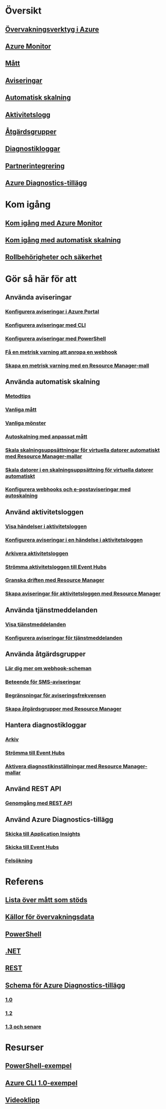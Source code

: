 # Översikt
## [Övervakningsverktyg i Azure](monitoring-overview.md)
## [Azure Monitor](monitoring-overview-azure-monitor.md)
## [Mått](monitoring-overview-metrics.md)
## [Aviseringar](monitoring-overview-alerts.md)
## [Automatisk skalning](monitoring-overview-autoscale.md)
## [Aktivitetslogg](monitoring-overview-activity-logs.md)
## [Åtgärdsgrupper](monitoring-action-groups.md)
## [Diagnostikloggar](monitoring-overview-of-diagnostic-logs.md)
## [Partnerintegrering](monitoring-partners.md)
## [Azure Diagnostics-tillägg](azure-diagnostics.md)


# Kom igång
## [Kom igång med Azure Monitor](monitoring-get-started.md)
## [Kom igång med automatisk skalning](monitoring-autoscale-get-started.md)
## [Rollbehörigheter och säkerhet](monitoring-roles-permissions-security.md)


# Gör så här för att
## Använda aviseringar
### [Konfigurera aviseringar i Azure Portal](insights-alerts-portal.md)
### [Konfigurera aviseringar med CLI](insights-alerts-command-line-interface.md)
### [Konfigurera aviseringar med PowerShell](insights-alerts-powershell.md)
### [Få en metrisk varning att anropa en webhook](insights-webhooks-alerts.md)
### [Skapa en metrisk varning med en Resource Manager-mall](monitoring-enable-alerts-using-template.md)
## Använda automatisk skalning
### [Metodtips](insights-autoscale-best-practices.md)
### [Vanliga mått](insights-autoscale-common-metrics.md)
### [Vanliga mönster](monitoring-autoscale-common-scale-patterns.md)
### [Autoskalning med anpassat mått](monitoring-autoscale-scale-by-custom-metric.md)
### [Skala skalningsuppsättningar för virtuella datorer automatiskt med Resource Manager-mallar](insights-advanced-autoscale-virtual-machine-scale-sets.md)
### [Skala datorer i en skalningsuppsättning för virtuella datorer automatiskt](../virtual-machine-scale-sets/virtual-machine-scale-sets-windows-autoscale.md?toc=%2fazure%2fmonitoring-and-diagnostics%2ftoc.json)
### [Konfigurera webhooks och e-postaviseringar med autoskalning](insights-autoscale-to-webhook-email.md)
## Använd aktivitetsloggen
### [Visa händelser i aktivitetsloggen](../azure-resource-manager/resource-group-audit.md?toc=%2fazure%2fmonitoring-and-diagnostics%2ftoc.json)
### [Konfigurera aviseringar i en händelse i aktivitetsloggen](monitoring-activity-log-alerts.md)
### [Arkivera aktivitetsloggen](monitoring-archive-activity-log.md)
### [Strömma aktivitetsloggen till Event Hubs](monitoring-stream-activity-logs-event-hubs.md)
### [Granska driften med Resource Manager](../azure-resource-manager/resource-group-audit.md?toc=%2fazure%2fmonitoring-and-diagnostics%2ftoc.json)
### [Skapa aviseringar för aktivitetsloggen med Resource Manager](monitoring-create-activity-log-alerts-with-resource-manager-template.md)
## Använda tjänstmeddelanden
### [Visa tjänstmeddelanden](monitoring-service-notifications.md)
### [Konfigurera aviseringar för tjänstmeddelanden](monitoring-activity-log-alerts-on-service-notifications.md)
## Använda åtgärdsgrupper
### [Lär dig mer om webhook-scheman](monitoring-activity-log-alerts-webhook.md)
### [Beteende för SMS-aviseringar](monitoring-sms-alert-behavior.md)
### [Begränsningar för aviseringsfrekvensen](monitoring-alerts-rate-limiting.md)
### [Skapa åtgärdsgrupper med Resource Manager](monitoring-create-action-group-with-resource-manager-template.md)
## Hantera diagnostikloggar
### [Arkiv](monitoring-archive-diagnostic-logs.md)
### [Strömma till Event Hubs](monitoring-stream-diagnostic-logs-to-event-hubs.md)
### [Aktivera diagnostikinställningar med Resource Manager-mallar](monitoring-enable-diagnostic-logs-using-template.md)
## Använd REST API
### [Genomgång med REST API](monitoring-rest-api-walkthrough.md)
## Använd Azure Diagnostics-tillägg
### [Skicka till Application Insights](azure-diagnostics-configure-application-insights.md)
### [Skicka till Event Hubs](azure-diagnostics-streaming-event-hubs.md)
### [Felsökning](azure-diagnostics-troubleshooting.md)

# Referens
## [Lista över mått som stöds](monitoring-supported-metrics.md)
## [Källor för övervakningsdata](monitoring-data-sources.md)
## [PowerShell](/powershell/module/azurerm.insights)
## [.NET](https://msdn.microsoft.com/library/azure/dn802153)
## [REST](/rest/api/monitor/)
## [Schema för Azure Diagnostics-tillägg](azure-diagnostics-schema.md)
### [1.0](azure-diagnostics-schema-1dot0.md)
### [1.2](azure-diagnostics-schema-1dot2.md)
### [1.3 och senare](azure-diagnostics-schema-1dot3-and-later.md)

# Resurser
## [PowerShell-exempel](insights-powershell-samples.md)
## [Azure CLI 1.0-exempel](insights-cli-samples.md)
## [Videoklipp](https://azure.microsoft.com/resources/videos/index/?services=monitor)
